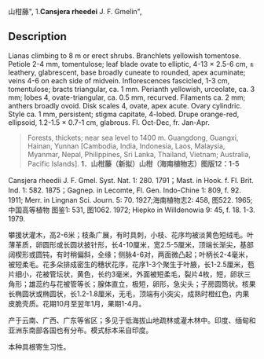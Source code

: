 山柑藤",
1.**Cansjera rheedei** J. F. Gmelin",

## Description
Lianas climbing to 8 m or erect shrubs. Branchlets yellowish tomentose. Petiole 2-4 mm, tomentulose; leaf blade ovate to elliptic, 4-13 × 2.5-6 cm, ± leathery, glabrescent, base broadly cuneate to rounded, apex acuminate; veins 4-6 on each side of midvein. Inflorescences fascicled, 1-3 cm, tomentulose; bracts triangular, ca. 1 mm. Perianth yellowish, urceolate, ca. 3 mm; lobes 4, ovate-triangular, ca. 0.5 mm, recurved. Filaments ca. 2 mm; anthers broadly ovoid. Disk scales 4, ovate, apex acute. Ovary cylindric. Style ca. 1 mm, persistent; stigma capitate, 4-lobed. Drupe orange-red, ellipsoid, 1.2-1.5 × 0.7-1 cm, glabrous. Fl. Oct-Dec, fr. Jan-Apr.

> Forests, thickets; near sea level to 1400 m. Guangdong, Guangxi, Hainan, Yunnan [Cambodia, India, Indonesia, Laos, Malaysia, Myanmar, Nepal, Philippines, Sri Lanka, Thailand, Vietnam; Australia, Pacific Islands].
**1．山柑藤（新拟）山柑（海南植物志）图版12：1-5**

Cansjera rheedii J. F. Gmel. Syst. Nat. 1: 280. 1791；Mast. in Hook. f. Fl. Brit. Ind. 1: 582. 1875；Gagnep. in Lecomte, Fl. Gen. Indo-Chine 1: 809, f. 92. 1911; Merr. in Lingnan Sci. Journ. 5: 70. 1927;海南植物志2: 458, 图522. 1965;中国高等植物 图鉴1: 531, 图1062. 1972; Hiepko in Willdenowia 9: 45, f. 18. 1-3. 1979.

攀援状灌木，高2-6米；枝条广展，有时具刺，小枝、花序均被淡黄色短绒毛。叶薄革质，卵圆形或长圆状披针形，长4-10厘米，宽2.5-5厘米，顶端长渐尖，基部阔楔形或圆钝，有时稍偏斜，全缘；侧脉4-6对，两面微凸起；叶柄长2-4毫米，被短柔毛。花多朵排成密生的穗状花序，花序1-3个聚生于叶腋，长1-2.5厘米，苞片细小，花被管坛状，黄色，长约3毫米，外面被短柔毛，裂片4枚，短，卵状三角形；雄蕊约与花被管等长；腺体直立，极短，卵形，急尖头；子房圆筒状。核果长椭圆状或椭圆状，长1.2-1.8厘米，无毛，顶端有小突尖，成熟时橙红色，内果皮脆壳质。花期10月至翌年1月，果期1-4月。

产于云南、广西、广东等省区；多见于低海拔山地疏林或灌木林中。印度、缅甸和亚洲东南部各国也有分布。模式标本采自印度。

本种具根寄生习性。

